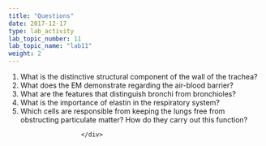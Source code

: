 ```yaml
---
title: "Questions"
date: 2017-12-17
type: lab_activity
lab_topic_number: 11
lab_topic_name: "lab11"
weight: 2
---
```

<div class="entrybody">
						
<ol>
<li>What is the distinctive structural component of the wall of the trachea?</li>
<li>What does the EM demonstrate regarding the air-blood barrier?</li>
<li>What are the features that distinguish bronchi from bronchioles? </li>
<li>What is the importance of elastin in the respiratory system? </li>
<li>Which cells are responsible from keeping the lungs free from obstructing particulate matter?  How do they carry out this function? </li>
</ol>


						
						
						</div>
